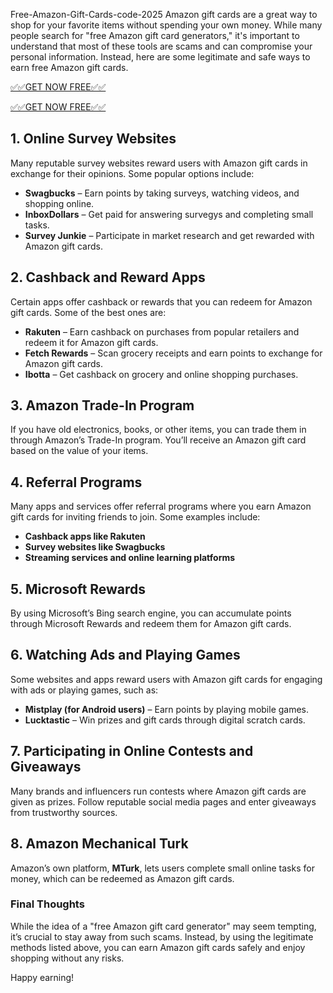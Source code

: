 Free-Amazon-Gift-Cards-code-2025 
Amazon gift cards are a great way to shop for your favorite items without spending your own money. While many people search for "free Amazon gift card generators," it's important to understand that most of these tools are scams and can compromise your personal information. Instead, here are some legitimate and safe ways to earn free Amazon gift cards.

[✅✅GET NOW FREE✅✅](https://mzo.xebecreward.com/mzo/)

[✅✅GET NOW FREE✅✅](https://mzo.xebecreward.com/mzo/)


## 1. **Online Survey Websites**
Many reputable survey websites reward users with Amazon gift cards in exchange for their opinions. Some popular options include:
- **Swagbucks** – Earn points by taking surveys, watching videos, and shopping online.
- **InboxDollars** – Get paid for answering survegys and completing small tasks.
- **Survey Junkie** – Participate in market research and get rewarded with Amazon gift cards.

## 2. **Cashback and Reward Apps**
Certain apps offer cashback or rewards that you can redeem for Amazon gift cards. Some of the best ones are:
- **Rakuten** – Earn cashback on purchases from popular retailers and redeem it for Amazon gift cards.
- **Fetch Rewards** – Scan grocery receipts and earn points to exchange for Amazon gift cards.
- **Ibotta** – Get cashback on grocery and online shopping purchases.

## 3. **Amazon Trade-In Program**
If you have old electronics, books, or other items, you can trade them in through Amazon’s Trade-In program. You’ll receive an Amazon gift card based on the value of your items.

## 4. **Referral Programs**
Many apps and services offer referral programs where you earn Amazon gift cards for inviting friends to join. Some examples include:
- **Cashback apps like Rakuten**
- **Survey websites like Swagbucks**
- **Streaming services and online learning platforms**

## 5. **Microsoft Rewards**
By using Microsoft’s Bing search engine, you can accumulate points through Microsoft Rewards and redeem them for Amazon gift cards.

## 6. **Watching Ads and Playing Games**
Some websites and apps reward users with Amazon gift cards for engaging with ads or playing games, such as:
- **Mistplay (for Android users)** – Earn points by playing mobile games.
- **Lucktastic** – Win prizes and gift cards through digital scratch cards.

## 7. **Participating in Online Contests and Giveaways**
Many brands and influencers run contests where Amazon gift cards are given as prizes. Follow reputable social media pages and enter giveaways from trustworthy sources.

## 8. **Amazon Mechanical Turk**
Amazon’s own platform, **MTurk**, lets users complete small online tasks for money, which can be redeemed as Amazon gift cards.

### **Final Thoughts**
While the idea of a "free Amazon gift card generator" may seem tempting, it’s crucial to stay away from such scams. Instead, by using the legitimate methods listed above, you can earn Amazon gift cards safely and enjoy shopping without any risks.

Happy earning!

